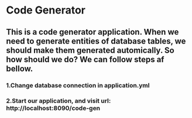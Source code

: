 # Code Generator

## This is a code generator application. When we need to generate entities of database tables, we should make them generated automically. So how should we do? We can follow steps af bellow.

### 1.Change database connection in application.yml

### 2.Start our application, and visit url: http://localhost:8090/code-gen
